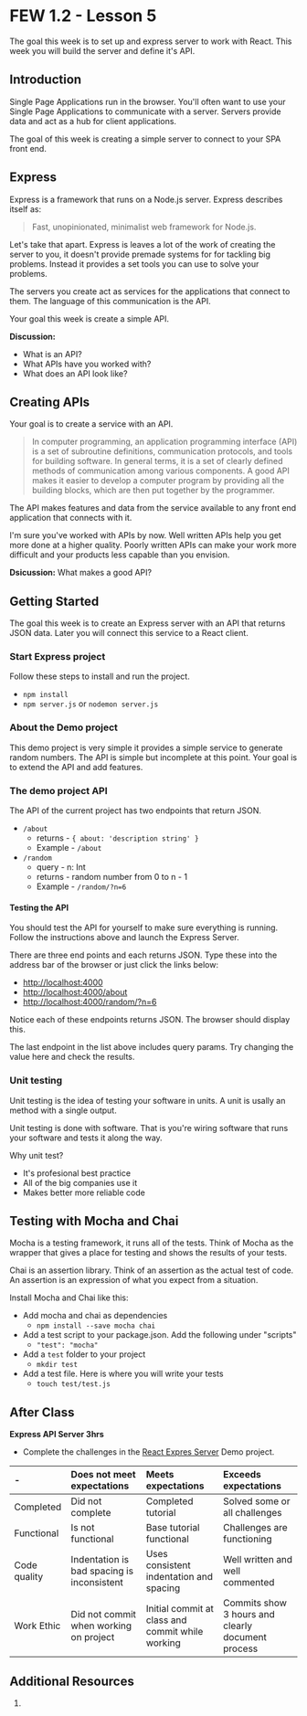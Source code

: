 # FEW 1.2 - Lesson 5

The goal this week is to set up and express server to work with React. This week you will build the server and define it's API. 

## Introduction

Single Page Applications run in the browser. You'll often want to use your Single Page Applications to communicate with a server. Servers provide data and act as a hub for client applications.

The goal of this week is creating a simple server to connect to your SPA front end. 

## Express 

Express is a framework that runs on a Node.js server. Express describes itself as: 

> Fast, unopinionated, minimalist web framework for Node.js. 

Let's take that apart. Express is leaves a lot of the work of creating the server to you, it doesn't provide premade systems for for tackling big problems. Instead it provides a set tools you can use to solve your problems. 

The servers you create act as services for the applications that connect to them. The language of this communication is the API.

Your goal this week is create a simple API. 

**Discussion:** 

- What is an API?
- What APIs have you worked with? 
- What does an API look like? 

## Creating APIs

Your goal is to create a service with an API. 

> In computer programming, an application programming interface (API) is a set of subroutine definitions, communication protocols, and tools for building software. In general terms, it is a set of clearly defined methods of communication among various components. A good API makes it easier to develop a computer program by providing all the building blocks, which are then put together by the programmer.

The API makes features and data from the service available to any front end application that connects with it.

I'm sure you've worked with APIs by now. Well written APIs help you get more done at a higher quality. Poorly written APIs can make your work more difficult and your products less capable than you envision. 

**Dsicussion:** What makes a good API? 

## Getting Started

The goal this week is to create an Express server with an API that returns JSON data. Later you will connect this service to a React client. 

### Start Express project

Follow these steps to install and run the project.

- `npm install`
- `npm server.js` or `nodemon server.js`

### About the Demo project

This demo project is very simple it provides a simple service to generate random numbers. The API is simple but incomplete at this point. Your goal is to extend the API and add features. 

### The demo project API

The API of the current project has two endpoints that return JSON. 

- `/about` 
	- returns - `{ about: 'description string' }`
	- Example - `/about`
- `/random` 
	- query - n: Int
	- returns - random number from 0 to n - 1
	- Example - `/random/?n=6` 

#### Testing the API

You should test the API for yourself to make sure everything is running. Follow the instructions above and launch the Express Server.

There are three end points and each returns JSON. Type these into the address bar of the browser or just click the links below: 

- [http://localhost:4000](http://localhost:4000)
- [http://localhost:4000/about](http://localhost:4000/about)
- [http://localhost:4000/random/?n=6](http://localhost:4000/random/?n=6)

Notice each of these endpoints returns JSON. The browser should display this. 

The last endpoint in the list above includes query params. Try changing the value here and check the results. 

### Unit testing 

Unit testing is the idea of testing your software in units. A unit is usally an method with a single output. 

Unit testing is done with software. That is you're wiring software that runs your software and tests it along the way. 

Why unit test?

- It's profesional best practice
- All of the big companies use it
- Makes better more reliable code

## Testing with Mocha and Chai

Mocha is a testing framework, it runs all of the tests. Think of Mocha as the wrapper that gives a place for testing and shows the results of your tests.

Chai is an assertion library. Think of an assertion as the actual test of code. An assertion is an expression of what you expect from a situation. 

Install Mocha and Chai like this: 

- Add mocha and chai as dependencies
	- `npm install --save mocha chai`
- Add a test script to your package.json. Add the following under "scripts"
	- `"test": "mocha"`
- Add a `test` folder to your project
	- `mkdir test`
- Add a test file. Here is where you will write your tests
	- `touch test/test.js`

## After Class

**Express API Server 3hrs**

- Complete the challenges in the [React Expres Server](https://github.com/Product-College-Labs/react-express-server) Demo project.

| -            | Does not meet expectations | Meets expectations       | Exceeds expectations |
|:-------------|:---------------------------|:-------------------------|:---------------------|
| Completed    | Did not complete           | Completed tutorial       | Solved some or all challenges |
| Functional   | Is not functional          | Base tutorial functional | Challenges are functioning |
| Code quality | Indentation is bad spacing is inconsistent | Uses consistent indentation and spacing | Well written and well commented |
| Work Ethic   | Did not commit when working on project | Initial commit at class and commit while working | Commits show 3 hours and clearly document process | 

## Additional Resources

1. 
